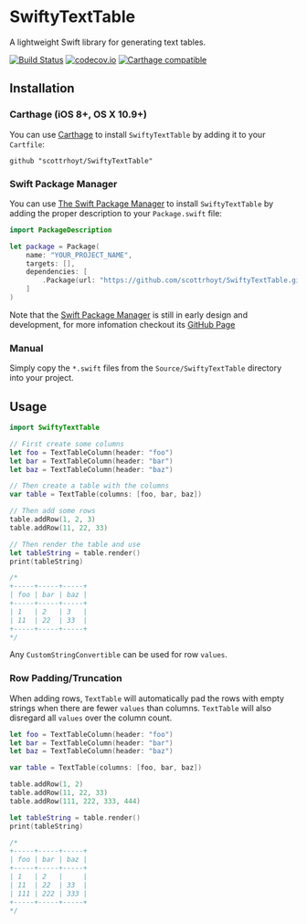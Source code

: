 # SwiftyTextTable

A lightweight Swift library for generating text tables.

[![Build Status](https://travis-ci.org/scottrhoyt/SwiftyTextTable.svg?branch=master)](https://travis-ci.org/scottrhoyt/SwiftyTextTable)
[![codecov.io](https://codecov.io/github/scottrhoyt/SwiftyTextTable/coverage.svg?branch=master)](https://codecov.io/github/scottrhoyt/SwiftyTextTable?branch=master)
[![Carthage compatible](https://img.shields.io/badge/Carthage-compatible-4BC51D.svg?style=flat)](https://github.com/Carthage/Carthage)

## Installation

### Carthage (iOS 8+, OS X 10.9+)
You can use [Carthage](https://github.com/Carthage/Carthage) to install
`SwiftyTextTable` by adding it to your `Cartfile`:
```
github "scottrhoyt/SwiftyTextTable"
```

### Swift Package Manager
You can use [The Swift Package Manager](https://swift.org/package-manager) to
install `SwiftyTextTable` by adding the proper description to your
`Package.swift` file:
```swift
import PackageDescription

let package = Package(
    name: "YOUR_PROJECT_NAME",
    targets: [],
    dependencies: [
        .Package(url: "https://github.com/scottrhoyt/SwiftyTextTable.git", versions: "0.1.0" ..< Version.max)
    ]
)
```

Note that the [Swift Package Manager](https://swift.org/package-manager) is
still in early design and development, for more infomation checkout its
[GitHub Page](https://github.com/apple/swift-package-manager)

### Manual

Simply copy the `*.swift` files from the `Source/SwiftyTextTable` directory into
your project.

## Usage

```swift
import SwiftyTextTable

// First create some columns
let foo = TextTableColumn(header: "foo")
let bar = TextTableColumn(header: "bar")
let baz = TextTableColumn(header: "baz")

// Then create a table with the columns
var table = TextTable(columns: [foo, bar, baz])

// Then add some rows
table.addRow(1, 2, 3)
table.addRow(11, 22, 33)

// Then render the table and use
let tableString = table.render()
print(tableString)

/*
+-----+-----+-----+
| foo | bar | baz |
+-----+-----+-----+
| 1   | 2   | 3   |
| 11  | 22  | 33  |
+-----+-----+-----+
*/
```

Any `CustomStringConvertible` can be used for row `values`.

### Row Padding/Truncation

When adding rows, `TextTable` will automatically pad the rows with empty strings
when there are fewer `values` than columns. `TextTable` will also disregard all
`values` over the column count.

```swift
let foo = TextTableColumn(header: "foo")
let bar = TextTableColumn(header: "bar")
let baz = TextTableColumn(header: "baz")

var table = TextTable(columns: [foo, bar, baz])

table.addRow(1, 2)
table.addRow(11, 22, 33)
table.addRow(111, 222, 333, 444)

let tableString = table.render()
print(tableString)

/*
+-----+-----+-----+
| foo | bar | baz |
+-----+-----+-----+
| 1   | 2   |     |
| 11  | 22  | 33  |
| 111 | 222 | 333 |
+-----+-----+-----+
*/
```
